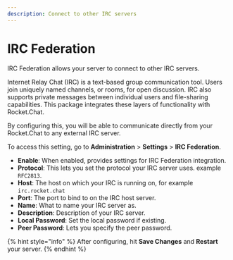 ```yaml
---
description: Connect to other IRC servers
---
```


# IRC Federation

IRC Federation allows your server to connect to other IRC servers.

Internet Relay Chat (IRC) is a text-based group communication tool. Users join uniquely named channels, or rooms, for open discussion. IRC also supports private messages between individual users and file-sharing capabilities. This package integrates these layers of functionality with Rocket.Chat.

By configuring this, you will be able to communicate directly from your Rocket.Chat to any external IRC server.

To access this setting, go to **Administration** > **Settings** > **IRC Federation**.

* **Enable**: When enabled, provides settings for IRC Federation integration.
* **Protocol**: This lets you set the protocol your IRC server uses. example `RFC2813`.
* **Host**: The host on which your IRC is running on, for example `irc.rocket.chat`
* **Port**: The port to bind to on the IRC host server.
* **Name**: What to name your IRC server as.
* **Description**: Description of your IRC server.
* **Local Password**: Set the local password if existing.
* **Peer Password**: Lets you specify the peer password.

{% hint style="info" %}
After configuring, hit **Save Changes** and **Restart** your server.
{% endhint %}
